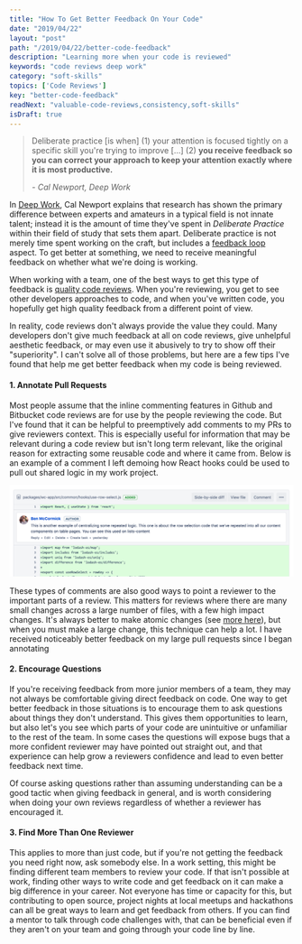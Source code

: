```yaml
---
title: "How To Get Better Feedback On Your Code"
date: "2019/04/22"
layout: "post"
path: "/2019/04/22/better-code-feedback"
description: "Learning more when your code is reviewed"
keywords: "code reviews deep work"
category: "soft-skills"
topics: ['Code Reviews']
key: "better-code-feedback"
readNext: "valuable-code-reviews,consistency,soft-skills"
isDraft: true
---
```


> Deliberate practice [is when] (1) your attention is focused tightly on a specific skill you're trying to improve [...] (2) **you receive feedback so you can correct your approach to keep your attention exactly where it is most productive.**
>
> *- Cal Newport, Deep Work*

In [Deep Work](https://amzn.to/2TqwDeR), Cal Newport explains that research has shown the primary difference between experts and amateurs in a typical field is not innate talent; instead it is the amount of time they've spent in *Deliberate Practice* within their field of study that sets them apart.  Deliberate practice is not merely time spent working on the craft, but includes a [feedback loop](https://benmccormick.org/2018/08/02/feedback-loops/) aspect. To get better at something, we need to receive meaningful feedback on whether what we're doing is working.

When working with a team, one of the best ways to get this type of feedback is [quality code reviews](https://benmccormick.org/2019/01/14/value-from-code-reviews).  When you're reviewing, you get to see other developers approaches to code, and when you've written code, you hopefully get high quality feedback from a different point of view.

In reality, code reviews don't always provide the value they could.  Many developers don't give much feedback at all on code reviews, give unhelpful aesthetic feedback, or may even use it abusively to try to show off their "superiority". I can't solve all of those problems, but here are a few tips I've found that help me get better feedback when my code is being reviewed.


#### 1. Annotate Pull Requests

Most people assume that the inline commenting features in Github and Bitbucket code reviews are for use by the people reviewing the code.  But I've found that it can be helpful to preemptively add comments to my PRs to give reviewers context.
This is especially useful for information that may be relevant during a code review but isn't long term relevant, like the original reason for extracting some reusable code and where it came from.  Below is an example of a comment I left demoing how React hooks could be used to pull out shared logic in my work project.

![hooks comment example](comment-example.png)

These types of comments are also good ways to point a reviewer to the important parts of a review. This matters for reviews where there are many small changes across a large number of files, with a few high impact changes.  It's always better to make atomic changes (see [more here](https://benmccormick.org/2019/01/14/value-from-code-reviews)), but when you must make a large change, this technique can help a lot.  I have received noticeably better feedback on my large pull requests since I began annotating

#### 2. Encourage Questions

If you're receiving feedback from more junior members of a team, they may not always be comfortable giving direct feedback on code.  One way to get better feedback in those situations is to encourage them to ask questions about things they don't understand.  This gives them opportunities to learn, but also let's you see which parts of your code are unintuitive or unfamiliar to the rest of the team.  In some cases the questions will expose bugs that a more confident reviewer may have pointed out straight out, and that experience can help grow a reviewers confidence and lead to even better feedback next time.

Of course asking questions rather than assuming understanding can be a good tactic when giving feedback in general, and is worth considering when doing your own reviews regardless of whether a reviewer has encouraged it.


#### 3. Find More Than One Reviewer

This applies to more than just code, but if you're not getting the feedback you need right now, ask somebody else.  In a work setting, this might be finding different team members to review your code.  If that isn't possible at work, finding other ways to write code and get feedback on it can make a big difference in your career.  Not everyone has time or capacity for this, but contributing to open source, project nights at local meetups and hackathons can all be great ways to learn and get feedback from others.  If you can find a mentor to talk through code challenges with, that can be beneficial even if they aren't on your team and going through your code line by line.

